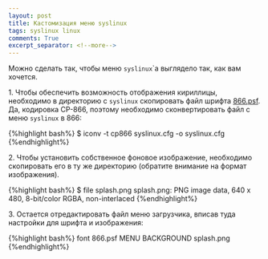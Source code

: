 ```yaml
---
layout: post
title: Кастомизация меню syslinux
tags: syslinux linux
comments: True
excerpt_separator: <!--more-->
---
```


Можно сделать так, чтобы меню `syslinux`\`а выглядело так, как вам хочется.

<!--more-->

1\. Чтобы обеспечить возможность отображения кириллицы, необходимо в директорию с `syslinux` скопировать файл шрифта [866.psf](files/866.psf). Да, кодировка CP-866, поэтому необходимо сконвертировать файл с меню `syslinux` в 866:

 {%highlight bash%}
 $ iconv -t cp866 syslinux.cfg -o syslinux.cfg
 {%endhighlight%}

2\. Чтобы установить собственное фоновое изображение, необходимо скопировать его в ту же директорию (обратите внимание на формат изображения).

 {%highlight bash%}
 $ file splash.png
  splash.png: PNG image data, 640 x 480, 8-bit/color RGBA, non-interlaced
 {%endhighlight%}

3\. Остается отредактировать файл меню загрузчика, вписав туда настройки для шрифта и изображения:

 {%highlight bash%}
  font 866.psf
  MENU BACKGROUND splash.png
 {%endhighlight%}

